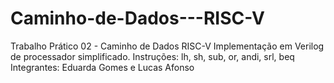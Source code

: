 # Caminho-de-Dados---RISC-V
Trabalho Prático 02 - Caminho de Dados RISC-V Implementação em Verilog de processador simplificado. Instruções: lh, sh, sub, or, andi, srl, beq  Integrantes: Eduarda Gomes e Lucas Afonso
